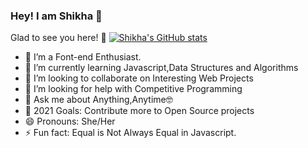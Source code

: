 ### Hey! I am Shikha 👋
Glad to see you here! 🤩
[![Shikha's GitHub stats](https://github-readme-stats.vercel.app/api?username=ishikharai)](https://github.com/ishikharai/github-readme-stats)


- 🔭 I’m a Font-end Enthusiast. 
- 🌱 I’m currently learning Javascript,Data Structures and Algorithms
- 👯 I’m looking to collaborate on Interesting Web Projects
- 🤔 I’m looking for help with Competitive Programming
- 💬 Ask me about Anything,Anytime🤓
-  🥅 2021 Goals: Contribute more to Open Source projects
- 😄 Pronouns: She/Her
- ⚡ Fun fact: Equal is Not Always Equal in Javascript.
